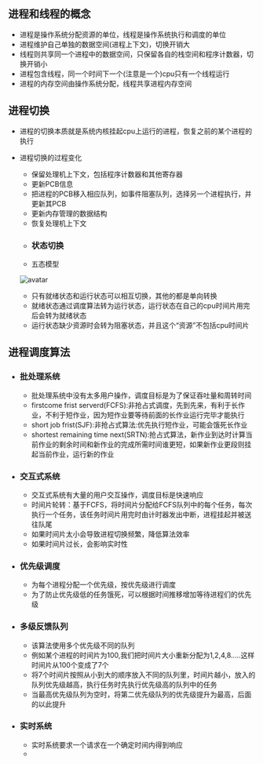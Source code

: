## 进程和线程的概念
  - 进程是操作系统分配资源的单位，线程是操作系统执行和调度的单位
  - 进程维护自己单独的数据空间(进程上下文)，切换开销大
  - 线程则共享同一个进程中的数据空间，只保留各自的栈空间和程序计数器，切换开销小
  - 进程包含线程，同一个时间下一个(注意是一个)cpu只有一个线程运行
  - 进程的内存空间由操作系统分配，线程共享进程内存空间

## 进程切换
  - 进程的切换本质就是系统内核挂起cpu上运行的进程，恢复之前的某个进程的执行
  - 进程切换的过程变化
     - 保留处理机上下文，包括程序计数器和其他寄存器
     - 更新PCB信息
     - 把进程的PCB移入相应队列，如事件阻塞队列，选择另一个进程执行，并更新其PCB
     - 更新内存管理的数据结构
     - 恢复处理机上下文
     - ### 状态切换
      - 五态模型
      
      ![avatar](https://s2.ax1x.com/2019/03/31/Aryfbt.png)
      
      - 只有就绪状态和运行状态可以相互切换，其他的都是单向转换
      - 就绪状态通过调度算法转为运行状态，运行状态在自己的cpu时间片用完后会转为就绪状态
      - 运行状态缺少资源时会转为阻塞状态，并且这个“资源”不包括cpu时间片
      
## 进程调度算法
  - ### 批处理系统
    - 批处理系统中没有太多用户操作，调度目标是为了保证吞吐量和周转时间
    - firstcome frist serverd(FCFS):非抢占式调度，先到先来，有利于长作业，不利于短作业，因为短作业要等待前面的长作业运行完毕才能执行
    - short job frist(SJF):非抢占式算法:优先执行短作业，可能会饿死长作业
    - shortest remaining time next(SRTN):抢占式算法，新作业到达时计算当前作业的剩余时间和新作业的完成所需时间谁更短，如果新作业更段则挂起当前作业，运行新的作业
  - ### 交互式系统
    - 交互式系统有大量的用户交互操作，调度目标是快速响应
    - 时间片轮转：基于FCFS，将时间片分配给FCFS队列中的每个任务，每次执行一个任务，该任务时间片用完时由计时器发出中断，进程挂起并被送往队尾
    - 如果时间片太小会导致进程切换频繁，降低算法效率
    - 如果时间片过长，会影响实时性
  - ### 优先级调度
    - 为每个进程分配一个优先级，按优先级进行调度
    - 为了防止优先级低的任务饿死，可以根据时间推移增加等待进程们的优先级
  - ### 多级反馈队列
    - 该算法使用多个优先级不同的队列
    - 例如某个进程的时间片为100,我们把时间片大小重新分配为1,2,4,8.....这样时间片从100个变成了7个
    - 将7个时间片按照从小到大的顺序放入不同的队列里，时间片越小，放入的队列优先级越高，执行任务时先执行优先级高的队列中的任务
    - 当最高优先级队列为空时，将第二优先级队列的优先级提升为最高，后面的以此提升
  - ### 实时系统
    - 实时系统要求一个请求在一个确定时间内得到响应
    - 
